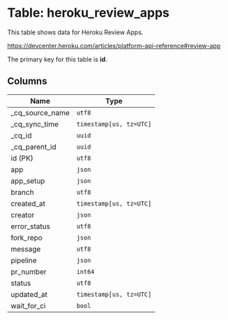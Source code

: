 # Table: heroku_review_apps

This table shows data for Heroku Review Apps.

https://devcenter.heroku.com/articles/platform-api-reference#review-app

The primary key for this table is **id**.

## Columns

| Name          | Type          |
| ------------- | ------------- |
|_cq_source_name|`utf8`|
|_cq_sync_time|`timestamp[us, tz=UTC]`|
|_cq_id|`uuid`|
|_cq_parent_id|`uuid`|
|id (PK)|`utf8`|
|app|`json`|
|app_setup|`json`|
|branch|`utf8`|
|created_at|`timestamp[us, tz=UTC]`|
|creator|`json`|
|error_status|`utf8`|
|fork_repo|`json`|
|message|`utf8`|
|pipeline|`json`|
|pr_number|`int64`|
|status|`utf8`|
|updated_at|`timestamp[us, tz=UTC]`|
|wait_for_ci|`bool`|